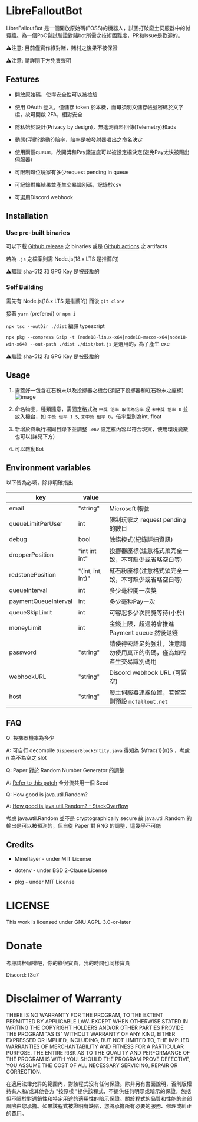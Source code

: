 # LibreFalloutBot

LibreFalloutBot 是一個開放原始碼(FOSS)的機器人，試圖打破廢土伺服器中的付費牆。為一個PoC嘗試驗證對賭bot所需之技術困難度，PR和Issue是歡迎的。

⚠️注意: 目前僅實作綠對賭，賭村之後果不被保證

⚠️注意: 請詳閱下方免責聲明

## Features

- 開放原始碼，使得安全性可以被檢驗

- 使用 OAuth 登入，僅儲存 token 於本機，而毋須明文儲存帳號密碼於文字檔，故可開啟 2FA，相對安全

- 隱私始於設計(Privacy by design)，無遙測資料回傳(Telemetry)和ads

- 動態(浮動?跳動?)賠率，賠率是被發射器噴出之命名決定

- 使用兩個queue，故開獎和Pay錢速度可以被設定檔決定(避免Pay太快被踢出伺服器)

- 可限制每位玩家有多少request pending in queue

- 可記錄對賭結果並產生交易識別碼，記錄於csv

- 可選用Discord webhook

## Installation

### Use pre-built binaries

可以下載 [Github release](https://github.com/PH-68/LibreFalloutBot/releases) 之 binaries 或是 [Github actions](https://github.com/PH-68/LibreFalloutBot/actions) 之 artifacts

若為 `.js` 之檔案則需 Node.js(18.x	LTS 是推薦的)

⚠️驗證 sha-512 和 GPG Key 是被鼓勵的

### Self Building

需先有 Node.js(18.x	LTS 是推薦的) 而後 `git clone`

接著 `yarn` (prefered) or `npm i`

`npx tsc --outDir ./dist` 編譯 typescript

`npx pkg --compress Gzip -t (node18-linux-x64|node18-macos-x64|node18-win-x64) --out-path ./dist ./dist/bot.js` 是選用的，為了產生 exe

⚠️驗證 sha-512 和 GPG Key 是被鼓勵的

## Usage

 1. 需蓋好一包含紅石粉末以及投擲器之機台(須記下投擲器和紅石粉末之座標)![image](https://github.com/PH-68/LibreFalloutBot/assets/58099156/6a2d167c-cdf8-467c-8cb8-1ed8027ac31f)

 2. 命名物品，種類隨意，需固定格式為 `中獎 倍率 取代為倍率` 或 `未中獎 倍率 0` 並放入機台，如 `中獎 倍率 1.5`, `未中獎 倍率 0`，倍率型別為int, float

 3. 新增於與執行檔同目錄下並調整 `.env` 設定檔內容以符合現實，使用環境變數也可以(詳見下方)

 4. 可以啟動Bot

## Environment variables

以下皆為必填，除非明確指出

| key                  | value             |                                                                      |
|----------------------|-------------------|----------------------------------------------------------------------|
| email                | "string"          | Microsoft 帳號                                                       |
| queueLimitPerUser    | int               | 限制玩家之 request pending 的數目                                    |
| debug                | bool              | 除錯模式(紀錄詳細資訊)                                               |
| dropperPosition      | "int int int"     | 投擲器座標(注意格式須完全一致，不可缺少或省略空白等)                 |
| redstonePosition     | "(int, int, int)" | 紅石粉座標(注意格式須完全一致，不可缺少或省略空白等)                 |
| queueInterval        | int               | 多少毫秒開一次獎                                                     |
| paymentQueueInterval | int               | 多少毫秒Pay一次                                                      |
| queueSkipLimit       | int               | 可容忍多少次開獎等待(小於)                                           |
| moneyLimit           | int               | 金錢上限，超過將會推進 Payment queue 然後退錢                        |
| password             | "string"          | 請使得密語足夠強壯，注意請勿使用真正的密碼，僅為加密產生交易識別碼用 |
| webhookURL           | "string"          | Discord webhook URL (可留空)                                         |
| host                 | "string"          | 廢土伺服器連線位置，若留空則預設 `mcfallout.net`                       |

## FAQ

Q: 投擲器機率為多少

A: 可自行 decompile `DispenserBlockEntity.java` 得知為 $\frac{1}{n}$ ，考慮 $n$ 為不為空之 slot

Q: Paper 對於 Random Number Generator 的調整

A: [Refer to this patch](https://github.com/PaperMC/Paper/blob/master/patches/server/0074-Use-a-Shared-Random-for-Entities.patch) 全分流共用一個 Seed

Q: How good is java.util.Random?

A: [How good is java.util.Random? - StackOverflow](https://stackoverflow.com/questions/453479/how-good-is-java-util-random)

考慮 java.util.Random 並不是 cryptographically secure 故 java.util.Random 的輸出是可以被預測的，但自從 Paper 對 RNG 的調整，這幾乎不可能

## Credits

- Mineflayer - under MIT License

- dotenv - under BSD 2-Clause License

- pkg - under MIT License

# LICENSE

This work is licensed under GNU AGPL-3.0-or-later

# Donate

考慮請杯咖啡吧，你的綠很寶貴，我的時間也同樣寶貴

Discord: f3c7

# Disclaimer of Warranty

THERE IS NO WARRANTY FOR THE PROGRAM, TO THE EXTENT PERMITTED BY
APPLICABLE LAW. EXCEPT WHEN OTHERWISE STATED IN WRITING THE COPYRIGHT
HOLDERS AND/OR OTHER PARTIES PROVIDE THE PROGRAM "AS IS" WITHOUT
WARRANTY OF ANY KIND, EITHER EXPRESSED OR IMPLIED, INCLUDING, BUT NOT
LIMITED TO, THE IMPLIED WARRANTIES OF MERCHANTABILITY AND FITNESS FOR
A PARTICULAR PURPOSE. THE ENTIRE RISK AS TO THE QUALITY AND
PERFORMANCE OF THE PROGRAM IS WITH YOU. SHOULD THE PROGRAM PROVE
DEFECTIVE, YOU ASSUME THE COST OF ALL NECESSARY SERVICING, REPAIR OR
CORRECTION.

在適用法律允許的範圍內，對該程式沒有任何保證。除非另有書面說明，否則版權持有人和/或其他各方 "按原樣 "提供該程式，不提供任何明示或暗示的保證，包括但不限於對適銷性和特定用途的適用性的暗示保證。關於程式的品質和性能的全部風險由您承擔。如果該程式被證明有缺陷，您將承擔所有必要的服務、修理或糾正的費用。
